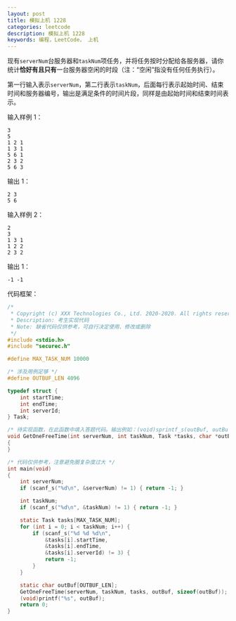 ```yaml
---
layout: post
title: 模拟上机 1228
categories: leetcode
description: 模拟上机 1228
keywords: 编程，LeetCode， 上机
---
```


现有`serverNum`台服务器和`taskNum`项任务，并将任务按时分配给各服务器，请你统计**恰好有且只有**一台服务器空闲的时段（注：“空闲”指没有任何任务执行）。

第一行输入表示`serverNum`，第二行表示`taskNum`，后面每行表示起始时间、结束时间和服务器编号，输出是满足条件的时间片段，同样是由起始时间和结束时间表示。

输入样例 1：
```shell
3
5
1 2 1
1 3 1
5 6 1
2 3 2
5 6 3
```

输出 1：
```shell
2 3
5 6
```

输入样例 2：
```shell
2
3
1 3 1
1 2 2
2 3 2
```

输出 1：
```shell
-1 -1
```

代码框架：
```c
/*
 * Copyright (c) XXX Technologies Co., Ltd. 2020-2020. All rights reserved.
 * Description: 考生实现代码
 * Note: 缺省代码仅供参考，可自行决定使用、修改或删除
 */
#include <stdio.h>
#include "securec.h"

#define MAX_TASK_NUM 10000

/* 涉及用例足够 */
#define OUTBUF_LEN 4096

typedef struct {
    int startTime;
    int endTime;
    int serverId;
} Task;

/* 待实现函数，在此函数中填入答题代码。输出例如：(void)sprintf_s(outBuf, outBufLen, "2 3\n5 6"); */
void GetOneFreeTime(int serverNum, int taskNum, Task *tasks, char *outBuf, int outBufLen)
{
}

/* 代码仅供参考，注意避免圈复杂度过大 */
int main(void)
{
    int serverNum;
    if (scanf_s("%d\n", &serverNum) != 1) { return -1; }

    int taskNum;
    if (scanf_s("%d\n", &taskNum) != 1) { return -1; }

    static Task tasks[MAX_TASK_NUM];
    for (int i = 0; i < taskNum; i++) {
        if (scanf_s("%d %d %d\n",
            &tasks[i].startTime,
            &tasks[i].endTime,
            &tasks[i].serverId) != 3) {
            return -1;
        }
    }

    static char outBuf[OUTBUF_LEN];
    GetOneFreeTime(serverNum, taskNum, tasks, outBuf, sizeof(outBuf));
    (void)printf("%s", outBuf);
    return 0;
}
```
